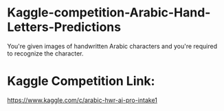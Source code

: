 # Kaggle-competition-Arabic-Hand-Letters-Predictions
You're given images of handwritten Arabic characters and you're required to recognize the character.

# Kaggle Competition Link: 
https://www.kaggle.com/c/arabic-hwr-ai-pro-intake1
